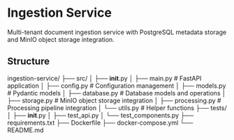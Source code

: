 # Ingestion Service

Multi-tenant document ingestion service with PostgreSQL metadata storage and MinIO object storage integration.

## Structure

ingestion-service/
├── src/
│   ├── __init__.py
│   ├── main.py              # FastAPI application
│   ├── config.py            # Configuration management
│   ├── models.py            # Pydantic models
│   ├── database.py          # Database models and operations
│   ├── storage.py           # MinIO object storage integration
│   ├── processing.py        # Processing pipeline integration
│   └── utils.py             # Helper functions
├── tests/
│   ├── __init__.py
│   ├── test_api.py
│   └── test_components.py
├── requirements.txt
├── Dockerfile
├── docker-compose.yml
└── README.md
